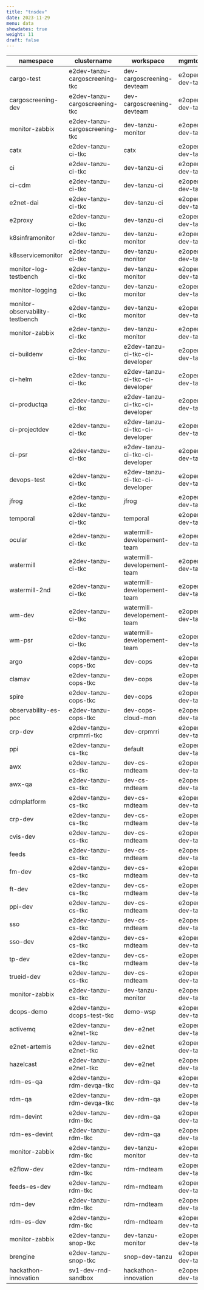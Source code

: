 ```yaml
---
title: "tnsdev"
date: 2023-11-29
menu: data
showdates: true
weight: 11
draft: false
---
```

<!--more-->
| namespace                       | clustername                    | workspace                       | mgmtcluster      |
| ------------------------------- | ------------------------------ | ------------------------------- | ---------------- |
| cargo-test                      | e2dev-tanzu-cargoscreening-tkc | dev-cargoscreening-devteam      | e2open-dev-tanzu |
| cargoscreening-dev              | e2dev-tanzu-cargoscreening-tkc | dev-cargoscreening-devteam      | e2open-dev-tanzu |
| monitor-zabbix                  | e2dev-tanzu-cargoscreening-tkc | dev-tanzu-monitor               | e2open-dev-tanzu |
| catx                            | e2dev-tanzu-ci-tkc             | catx                            | e2open-dev-tanzu |
| ci                              | e2dev-tanzu-ci-tkc             | dev-tanzu-ci                    | e2open-dev-tanzu |
| ci-cdm                          | e2dev-tanzu-ci-tkc             | dev-tanzu-ci                    | e2open-dev-tanzu |
| e2net-dai                       | e2dev-tanzu-ci-tkc             | dev-tanzu-ci                    | e2open-dev-tanzu |
| e2proxy                         | e2dev-tanzu-ci-tkc             | dev-tanzu-ci                    | e2open-dev-tanzu |
| k8sinframonitor                 | e2dev-tanzu-ci-tkc             | dev-tanzu-monitor               | e2open-dev-tanzu |
| k8sservicemonitor               | e2dev-tanzu-ci-tkc             | dev-tanzu-monitor               | e2open-dev-tanzu |
| monitor-log-testbench           | e2dev-tanzu-ci-tkc             | dev-tanzu-monitor               | e2open-dev-tanzu |
| monitor-logging                 | e2dev-tanzu-ci-tkc             | dev-tanzu-monitor               | e2open-dev-tanzu |
| monitor-observability-testbench | e2dev-tanzu-ci-tkc             | dev-tanzu-monitor               | e2open-dev-tanzu |
| monitor-zabbix                  | e2dev-tanzu-ci-tkc             | dev-tanzu-monitor               | e2open-dev-tanzu |
| ci-buildenv                     | e2dev-tanzu-ci-tkc             | e2dev-tanzu-ci-tkc-ci-developer | e2open-dev-tanzu |
| ci-helm                         | e2dev-tanzu-ci-tkc             | e2dev-tanzu-ci-tkc-ci-developer | e2open-dev-tanzu |
| ci-productqa                    | e2dev-tanzu-ci-tkc             | e2dev-tanzu-ci-tkc-ci-developer | e2open-dev-tanzu |
| ci-projectdev                   | e2dev-tanzu-ci-tkc             | e2dev-tanzu-ci-tkc-ci-developer | e2open-dev-tanzu |
| ci-psr                          | e2dev-tanzu-ci-tkc             | e2dev-tanzu-ci-tkc-ci-developer | e2open-dev-tanzu |
| devops-test                     | e2dev-tanzu-ci-tkc             | e2dev-tanzu-ci-tkc-ci-developer | e2open-dev-tanzu |
| jfrog                           | e2dev-tanzu-ci-tkc             | jfrog                           | e2open-dev-tanzu |
| temporal                        | e2dev-tanzu-ci-tkc             | temporal                        | e2open-dev-tanzu |
| ocular                          | e2dev-tanzu-ci-tkc             | watermill-developement-team     | e2open-dev-tanzu |
| watermill                       | e2dev-tanzu-ci-tkc             | watermill-developement-team     | e2open-dev-tanzu |
| watermill-2nd                   | e2dev-tanzu-ci-tkc             | watermill-developement-team     | e2open-dev-tanzu |
| wm-dev                          | e2dev-tanzu-ci-tkc             | watermill-developement-team     | e2open-dev-tanzu |
| wm-psr                          | e2dev-tanzu-ci-tkc             | watermill-developement-team     | e2open-dev-tanzu |
| argo                            | e2dev-tanzu-cops-tkc           | dev-cops                        | e2open-dev-tanzu |
| clamav                          | e2dev-tanzu-cops-tkc           | dev-cops                        | e2open-dev-tanzu |
| spire                           | e2dev-tanzu-cops-tkc           | dev-cops                        | e2open-dev-tanzu |
| observability-es-poc            | e2dev-tanzu-cops-tkc           | dev-cops-cloud-mon              | e2open-dev-tanzu |
| crp-dev                         | e2dev-tanzu-crpmrri-tkc        | dev-crpmrri                     | e2open-dev-tanzu |
| ppi                             | e2dev-tanzu-cs-tkc             | default                         | e2open-dev-tanzu |
| awx                             | e2dev-tanzu-cs-tkc             | dev-cs-rndteam                  | e2open-dev-tanzu |
| awx-qa                          | e2dev-tanzu-cs-tkc             | dev-cs-rndteam                  | e2open-dev-tanzu |
| cdmplatform                     | e2dev-tanzu-cs-tkc             | dev-cs-rndteam                  | e2open-dev-tanzu |
| crp-dev                         | e2dev-tanzu-cs-tkc             | dev-cs-rndteam                  | e2open-dev-tanzu |
| cvis-dev                        | e2dev-tanzu-cs-tkc             | dev-cs-rndteam                  | e2open-dev-tanzu |
| feeds                           | e2dev-tanzu-cs-tkc             | dev-cs-rndteam                  | e2open-dev-tanzu |
| fm-dev                          | e2dev-tanzu-cs-tkc             | dev-cs-rndteam                  | e2open-dev-tanzu |
| ft-dev                          | e2dev-tanzu-cs-tkc             | dev-cs-rndteam                  | e2open-dev-tanzu |
| ppi-dev                         | e2dev-tanzu-cs-tkc             | dev-cs-rndteam                  | e2open-dev-tanzu |
| sso                             | e2dev-tanzu-cs-tkc             | dev-cs-rndteam                  | e2open-dev-tanzu |
| sso-dev                         | e2dev-tanzu-cs-tkc             | dev-cs-rndteam                  | e2open-dev-tanzu |
| tp-dev                          | e2dev-tanzu-cs-tkc             | dev-cs-rndteam                  | e2open-dev-tanzu |
| trueid-dev                      | e2dev-tanzu-cs-tkc             | dev-cs-rndteam                  | e2open-dev-tanzu |
| monitor-zabbix                  | e2dev-tanzu-cs-tkc             | dev-tanzu-monitor               | e2open-dev-tanzu |
| dcops-demo                      | e2dev-tanzu-dcops-test-tkc     | demo-wsp                        | e2open-dev-tanzu |
| activemq                        | e2dev-tanzu-e2net-tkc          | dev-e2net                       | e2open-dev-tanzu |
| e2net-artemis                   | e2dev-tanzu-e2net-tkc          | dev-e2net                       | e2open-dev-tanzu |
| hazelcast                       | e2dev-tanzu-e2net-tkc          | dev-e2net                       | e2open-dev-tanzu |
| rdm-es-qa                       | e2dev-tanzu-rdm-devqa-tkc      | dev-rdm-qa                      | e2open-dev-tanzu |
| rdm-qa                          | e2dev-tanzu-rdm-devqa-tkc      | dev-rdm-qa                      | e2open-dev-tanzu |
| rdm-devint                      | e2dev-tanzu-rdm-tkc            | dev-rdm-qa                      | e2open-dev-tanzu |
| rdm-es-devint                   | e2dev-tanzu-rdm-tkc            | dev-rdm-qa                      | e2open-dev-tanzu |
| monitor-zabbix                  | e2dev-tanzu-rdm-tkc            | dev-tanzu-monitor               | e2open-dev-tanzu |
| e2flow-dev                      | e2dev-tanzu-rdm-tkc            | rdm-rndteam                     | e2open-dev-tanzu |
| feeds-es-dev                    | e2dev-tanzu-rdm-tkc            | rdm-rndteam                     | e2open-dev-tanzu |
| rdm-dev                         | e2dev-tanzu-rdm-tkc            | rdm-rndteam                     | e2open-dev-tanzu |
| rdm-es-dev                      | e2dev-tanzu-rdm-tkc            | rdm-rndteam                     | e2open-dev-tanzu |
| monitor-zabbix                  | e2dev-tanzu-snop-tkc           | dev-tanzu-monitor               | e2open-dev-tanzu |
| brengine                        | e2dev-tanzu-snop-tkc           | snop-dev-tanzu                  | e2open-dev-tanzu |
| hackathon-innovation            | sv1-dev-rnd-sandbox            | hackathon-innovation            | e2open-dev-tanzu |
